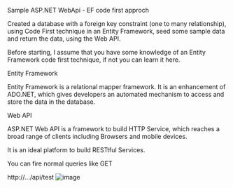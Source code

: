 Sample ASP.NET WebApi - EF code first approch

Created a database with a foreign key constraint (one to many relationship), using Code First technique in an Entity Framework, seed some sample data and return the data, using the Web API.

Before starting, I assume that you have some knowledge of an Entity Framework code first technique, if not you can learn it here.

Entity Framework

Entity Framework is a relational mapper framework. It is an enhancement of ADO.NET, which gives developers an automated mechanism to access and store the data in the database.

Web API

ASP.NET Web API is a framework to build HTTP Service, which reaches a broad range of clients including Browsers and mobile devices.

It is an ideal platform to build RESTtful Services.

You can fire normal queries like GET

http://.../api/test
![image](https://user-images.githubusercontent.com/112867196/188443906-f6e6d857-62c6-4b1e-9a33-64302fa622f8.png)
